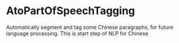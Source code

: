 # AtoPartOfSpeechTagging
Automatically segment and tag some Chinese paragraphs, for future language processing.
This is start step of NLP for Chinese
